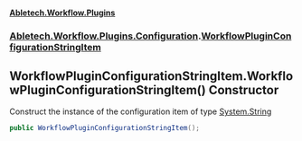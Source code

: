 #### [Abletech.Workflow.Plugins](index.md 'index')
### [Abletech.Workflow.Plugins.Configuration](Abletech_Workflow_Plugins_Configuration.md 'Abletech.Workflow.Plugins.Configuration').[WorkflowPluginConfigurationStringItem](WorkflowPluginConfigurationStringItem.md 'Abletech.Workflow.Plugins.Configuration.WorkflowPluginConfigurationStringItem')
## WorkflowPluginConfigurationStringItem.WorkflowPluginConfigurationStringItem() Constructor
Construct the instance of the configuration item of type [System.String](https://docs.microsoft.com/en-us/dotnet/api/System.String 'System.String')
```csharp
public WorkflowPluginConfigurationStringItem();
```
